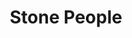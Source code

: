 ---
title: Stone People
link: /stories/stone-people/
description: The last song of a shrinking world.
---